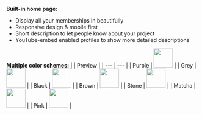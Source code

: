 **Built-in home page:**

- Display all your memberships in beautifully
- Responsive design & mobile first
- Short description to let people know about your project
- YouTube-embed enabled profiles to show more detailed descriptions

**Multiple color schemes:**
| | Preview |
| --- | --- |
| Purple | <img src="https://i.imgur.com/3wx23Mc.png" width=50 height=50 /> |
| Grey | <img src="https://i.imgur.com/n7ptXWf.png" width=50 height=50 /> |
| Black | <img src="https://i.imgur.com/qPY2XHC.png" width=50 height=50 /> |
| Brown | <img src="https://i.imgur.com/mghNp7m.png" width=50 height=50 /> |
| Stone | <img src="https://i.imgur.com/XQ2SVr0.png" width=50 height=50 /> |
| Matcha | <img src="https://i.imgur.com/CYW8Ov9.png" width=50 height=50 /> |
| Pink | <img src="https://i.imgur.com/cdrh8AT.png" width=50 height=50 /> |
